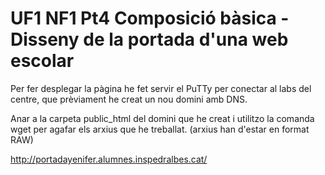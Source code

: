 # UF1 NF1 Pt4 Composició bàsica - Disseny de la portada d'una web escolar

Per fer desplegar la pàgina he fet servir el PuTTy per conectar al labs del centre, que prèviament he creat un nou domini amb DNS.

Anar a la carpeta public_html del domini que he creat i utilitzo la comanda wget per agafar els arxius que he treballat. (arxius han d'estar en format RAW)

http://portadayenifer.alumnes.inspedralbes.cat/
